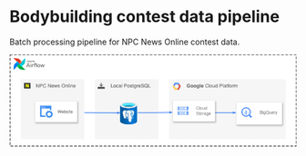 # Bodybuilding contest data pipeline

 Batch processing pipeline for NPC News Online contest data.
 
![Architecture diagram](Bodybuilding_contest_diagram.drawio.png)
